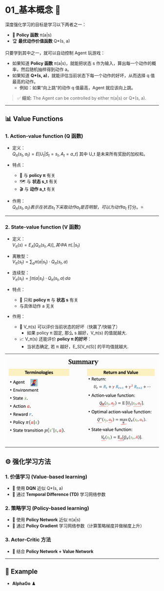 # 01_基本概念 🤖

深度强化学习的目标是学习以下两者之一：
- 🎯 **Policy 函数** π(a|s)  
- 🏆 **最优动作价值函数** Q\*(s, a)  

只要学到其中之一，就可以自动控制 Agent 玩游戏：

- 如果知道 **Policy 函数** π(a|s)，就能把状态 s 作为输入，算出每一个动作的概率，然后随机抽样得到动作 a。  
- 如果知道 **Q\*(s, a)**，就能评估当前状态下每一个动作的好坏，从而选择 q 值最高的动作。  
  - 例如：如果“向上跳”的动作 q 值最高，Agent 就应该向上跳。  

> ✅ **结论**: The Agent can be controlled by either π(a|s) or Q\*(s, a).

---

## 📊 Value Functions

### 1. Action-value function (Q 函数)
- 定义：  
  $Q{_π}(s_t, a_t) = E[U_t | S_t = s_t, A_t = a\_t]$
  其中 U\_t 是未来所有奖励的加权和。

- 特点：
  - 🔗 与 **policy π** 有关
  - 🗺️ 与 **状态 s\_t** 有关
  - 🎬 与 **动作 a\_t** 有关

- 作用：  
  $Q_π(s_t, a_t) 表示在状态 s_t 下采取动作 a_t 是否明智，可以为动作 a_t$ 打分。⭐

---

### 2. State-value function (V 函数)
- 定义：  
  $V_π(s) = E_A[Q_π(s_t, A)], 其中 A ~ π(.|s_t)$

- 离散型：  
  $V_\pi(s_t) = \sum_{a} \pi(a|s_t) \cdot Q_\pi(s_t, a)$

- 连续型：  
  $V_\pi(s_t) = \int \pi(a|s_t) \cdot Q_\pi(s_t, a) \, da$

- 特点：
  - 🔗 只和 **policy π** 与 **状态 s** 有关
  - 与具体动作 a 无关

- 作用：
  - 🧐 V\_π(s) 可以评价当前状态的好坏（快赢了/快输了）
    - 如果 policy π 固定, 那么 s 越好，V\_π(s) 的值就越大.
  - 📈 V\_π(s) 还能评价 **policy π 的好坏**：  
    - 当状态确定, 若 π 越好，E\_S[V\_π(S)] 的平均值就越大.

---

![01_summary](../../public/notes/01_summary.png)

---

## ⚙️ 强化学习方法

### 1. 价值学习 (Value-based learning)
- 🧠 使用 **DQN** 近似 Q\*(s, a)  
- 🔄 通过 **Temporal Difference (TD)** 学习网络参数

### 2. 策略学习 (Policy-based learning)
- 🧩 使用 **Policy Network** 近似 π(a|s)  
- 📐 通过 **Policy Gradient** 学习网络参数（计算策略梯度并做梯度上升）

### 3. Actor-Critic 方法
- 🤝 结合 **Policy Network + Value Network**  

---

## 🌟 Example
- **AlphaGo** ♟️
